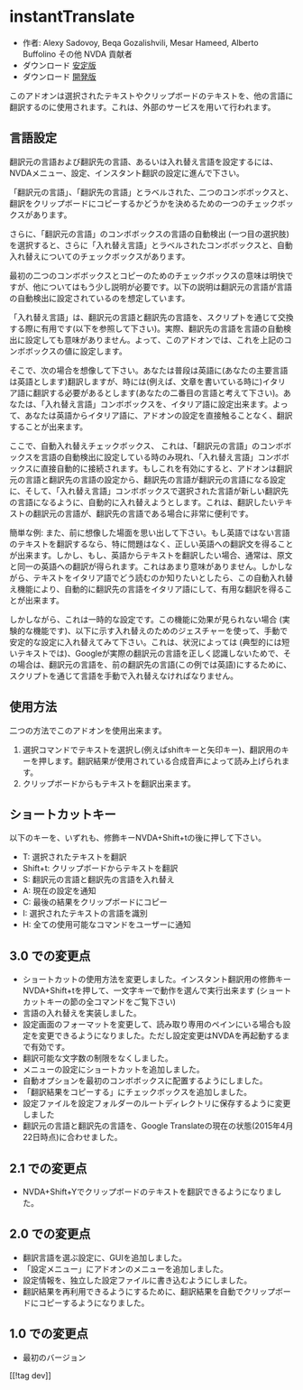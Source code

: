 # instantTranslate #

* 作者: Alexy Sadovoy, Beqa Gozalishvili, Mesar Hameed, Alberto Buffolino その他
  NVDA 貢献者
* ダウンロード [安定版][1]
* ダウンロード [開発版][2]

このアドオンは選択されたテキストやクリップボードのテキストを、他の言語に翻訳するのに使用されます。これは、外部のサービスを用いて行われます。

## 言語設定 ##
翻訳元の言語および翻訳先の言語、あるいは入れ替え言語を設定するには、NVDAメニュー、設定、インスタント翻訳の設定に進んで下さい。

「翻訳元の言語」、「翻訳先の言語」とラベルされた、二つのコンボボックスと、翻訳をクリップボードにコピーするかどうかを決めるための一つのチェックボックスがあります。

さらに、「翻訳元の言語」のコンボボックスの言語の自動検出
(一つ目の選択肢)を選択すると、さらに「入れ替え言語」とラベルされたコンボボックスと、自動入れ替えについてのチェックボックスがあります。

最初の二つのコンボボックスとコピーのためのチェックボックスの意味は明快ですが、他についてはもう少し説明が必要です。以下の説明は翻訳元の言語が言語の自動検出に設定されているのを想定しています。

「入れ替え言語」は、翻訳元の言語と翻訳先の言語を、スクリプトを通じて交換する際に有用です(以下を参照して下さい)。実際、翻訳先の言語を言語の自動検出に設定しても意味がありません。よって、このアドオンでは、これを上記のコンボボックスの値に設定します。

そこで、次の場合を想像して下さい。あなたは普段は英語に(あなたの主要言語は英語とします)翻訳しますが、時には(例えば、文章を書いている時に)イタリア語に翻訳する必要があるとします(あなたの二番目の言語と考えて下さい)。あなたは、「入れ替え言語」コンボボックスを、イタリア語に設定出来ます。よって、あなたは英語からイタリア語に、アドオンの設定を直接触ることなく、翻訳することが出来ます。

ここで、自動入れ替えチェックボックス、
これは、「翻訳元の言語」のコンボボックスを言語の自動検出に設定している時のみ現れ、「入れ替え言語」コンボボックスに直接自動的に接続されます。もしこれを有効にすると、アドオンは翻訳元の言語と翻訳先の言語の設定から、翻訳先の言語が翻訳元の言語になる設定に、そして、「入れ替え言語」コンボボックスで選択された言語が新しい翻訳先の言語になるように、自動的に入れ替えようとします。これは、翻訳したいテキストの翻訳元の言語が、翻訳先の言語である場合に非常に便利です。

簡単な例:
また、前に想像した場面を思い出して下さい。もし英語ではない言語のテキストを翻訳するなら、特に問題はなく、正しい英語への翻訳文を得ることが出来ます。しかし、もし、英語からテキストを翻訳したい場合、通常は、原文と同一の英語への翻訳が得られます。これはあまり意味がありません。しかしながら、テキストをイタリア語でどう読むのか知りたいとしたら、この自動入れ替え機能により、自動的に翻訳先の言語をイタリア語にして、有用な翻訳を得ることが出来ます。

しかしながら、これは一時的な設定です。この機能に効果が見られない場合
(実験的な機能です)、以下に示す入れ替えのためのジェスチャーを使って、手動で安定的な設定に入れ替えてみて下さい。これは、状況によっては
(典型的には短いテキストでは)、Googleが実際の翻訳元の言語を正しく認識しないためで、その場合は、翻訳元の言語を、前の翻訳先の言語(この例では英語)にするために、スクリプトを通じて言語を手動で入れ替えなければなりません。

## 使用方法 ##
二つの方法でこのアドオンを使用出来ます。

1. 選択コマンドでテキストを選択し(例えばshiftキーと矢印キー)、翻訳用のキーを押します。翻訳結果が使用されている合成音声によって読み上げられます。
2. クリップボードからもテキストを翻訳出来ます。

## ショートカットキー ##
以下のキーを、いずれも、修飾キーNVDA+Shift+tの後に押して下さい。

* T: 選択されたテキストを翻訳
* Shift+t: クリップボードからテキストを翻訳
* S: 翻訳元の言語と翻訳先の言語を入れ替え
* A: 現在の設定を通知
* C: 最後の結果をクリップボードにコピー
* I: 選択されたテキストの言語を識別
* H: 全ての使用可能なコマンドをユーザーに通知

## 3.0 での変更点 ##
* ショートカットの使用方法を変更しました。インスタント翻訳用の修飾キーNVDA+Shift+tを押して、一文字キーで動作を選んで実行出来ます
  (ショートカットキーの節の全コマンドをご覧下さい)
* 言語の入れ替えを実装しました。
* 設定画面のフォーマットを変更して、読み取り専用のペインにいる場合も設定を変更できるようになりました。ただし設定変更はNVDAを再起動するまで有効です。
* 翻訳可能な文字数の制限をなくしました。
* メニューの設定にショートカットを追加しました。
* 自動オプションを最初のコンボボックスに配置するようにしました。
* 「翻訳結果をコピーする」にチェックボックスを追加しました。
* 設定ファイルを設定フォルダーのルートディレクトリに保存するように変更しました
* 翻訳元の言語と翻訳先の言語を、Google Translateの現在の状態(2015年4月22日時点)に合わせました。


## 2.1 での変更点 ##
* NVDA+Shift+Yでクリップボードのテキストを翻訳できるようになりました。

## 2.0 での変更点 ##
* 翻訳言語を選ぶ設定に、GUIを追加しました。
* 「設定メニュー」にアドオンのメニューを追加しました。
* 設定情報を、独立した設定ファイルに書き込むようにしました。
* 翻訳結果を再利用できるようにするために、翻訳結果を自動でクリップボードにコピーするようになりました。

## 1.0 での変更点 ##
* 最初のバージョン


[[!tag dev]]

[1]: http://addons.nvda-project.org/files/get.php?file=it

[2]: http://addons.nvda-project.org/files/get.php?file=it-dev
